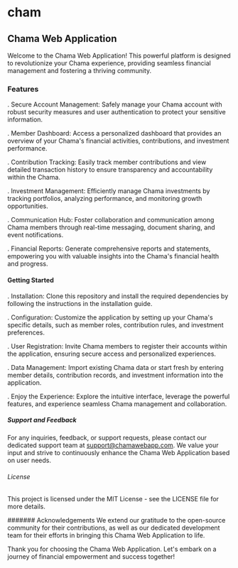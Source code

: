 # cham
## Chama Web Application
Welcome to the Chama Web Application! This powerful platform is designed to revolutionize your Chama experience, providing seamless financial management and fostering a thriving community.

### Features
. Secure Account Management: Safely manage your Chama account with robust security measures and user authentication to protect your sensitive information.

. Member Dashboard: Access a personalized dashboard that provides an overview of your Chama's financial activities, contributions, and investment performance.

. Contribution Tracking: Easily track member contributions and view detailed transaction history to ensure transparency and accountability within the Chama.

. Investment Management: Efficiently manage Chama investments by tracking portfolios, analyzing performance, and monitoring growth opportunities.

. Communication Hub: Foster collaboration and communication among Chama members through real-time messaging, document sharing, and event notifications.

. Financial Reports: Generate comprehensive reports and statements, empowering you with valuable insights into the Chama's financial health and progress.

#### Getting Started
. Installation: Clone this repository and install the required dependencies by following the instructions in the installation guide.

. Configuration: Customize the application by setting up your Chama's specific details, such as member roles, contribution rules, and investment preferences.

. User Registration: Invite Chama members to register their accounts within the application, ensuring secure access and personalized experiences.

. Data Management: Import existing Chama data or start fresh by entering member details, contribution records, and investment information into the application.

. Enjoy the Experience: Explore the intuitive interface, leverage the powerful features, and experience seamless Chama management and collaboration.

##### Support and Feedback
For any inquiries, feedback, or support requests, please contact our dedicated support team at support@chamawebapp.com. We value your input and strive to continuously enhance the Chama Web Application based on user needs.

###### License
This project is licensed under the MIT License - see the LICENSE file for more details.

####### Acknowledgements
We extend our gratitude to the open-source community for their contributions, as well as our dedicated development team for their efforts in bringing this Chama Web Application to life.

Thank you for choosing the Chama Web Application. Let's embark on a journey of financial empowerment and success together!
